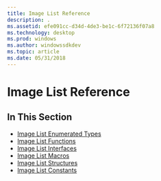 ```yaml
---
title: Image List Reference
description: .
ms.assetid: efe091cc-d34d-4de3-be1c-6f72136f07a8
ms.technology: desktop
ms.prod: windows
ms.author: windowssdkdev
ms.topic: article
ms.date: 05/31/2018
---
```


# Image List Reference

## In This Section

-   [Image List Enumerated Types](bumper-image-lists-reference-enumerated-types.md)
-   [Image List Functions](bumper-image-lists-reference-functions.md)
-   [Image List Interfaces](bumper-image-lists-reference-interfaces.md)
-   [Image List Macros](bumper-image-lists-reference-macros.md)
-   [Image List Structures](bumper-image-lists-reference-structures.md)
-   [Image List Constants](image-list-constants.md)

 

 




